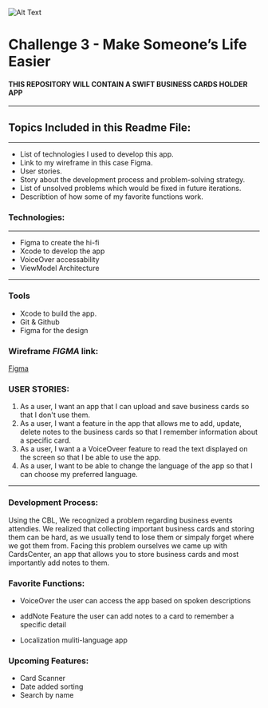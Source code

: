 
![Alt Text](https://developeracademy.tuwaiq.edu.sa/assets/images/logo-white-og-image.png)
# Challenge 3 - Make Someone’s Life Easier 

#### **THIS REPOSITORY WILL CONTAIN A SWIFT BUSINESS CARDS HOLDER APP**

<hr>

## Topics Included in this Readme File:

<hr>

* List of technologies I  used to develop this app.
* Link to my wireframe in this case Figma.
* User stories.
* Story about the development process and problem-solving strategy.
* List of unsolved problems which would be fixed in future iterations.
* Describtion of how some of my favorite functions work.


### Technologies:

<hr>

* Figma to create the hi-fi
* Xcode to develop the app
* VoiceOver accessability 
* ViewModel Architecture 

<hr>

### Tools
* Xcode to build the app.
* Git & Github 
* Figma for the design


### Wireframe _**FIGMA**_ link:

[Figma](https://www.figma.com/file/Rk0bxnrWQLo5VNIvtWP89P/The-Goldens?node-id=0%3A1&t=VVT5u1RQyibXbY4M-1)


### USER STORIES:

1. As a user, I want an app that I can upload and save business cards so that I don't use them.
3. As a user, I want a feature in the app that allows me to add, update, delete notes to the business cards so that I remember information about a specific card.
4. As a user, I want a a VoiceOveer feature to read the text displayed on the screen so that I be able to use the app.
5. As a user, I want to be able to change the language of the app so that I can choose my preferred language.

<hr>

### Development Process:
Using the CBL, We recognized a problem regarding business events attendies. We realized that collecting important business cards and storing them can be hard, as we usually tend to lose them or simpaly forget where we got them from. Facing this problem ourselves we came up with CardsCenter, an app that allows you to store business cards and most importantly add notes to them.

### Favorite Functions:
* VoiceOver
the user can access the app based on spoken descriptions 

* addNote Feature
the user can add notes to a card to remember a specific detail

* Localization 
muliti-language app 



### Upcoming Features:
* Card Scanner
* Date added sorting
* Search by name
